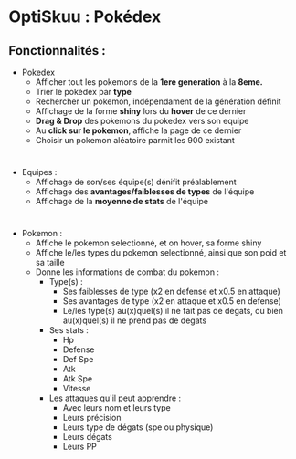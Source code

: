 # OptiSkuu : Pokédex

## Fonctionnalités :

* Pokedex 
    * Afficher tout les pokemons de la **1ere generation** à la **8eme.**
    * Trier le pokédex par **type**
    * Rechercher un pokemon, indépendament de la génération définit
    * Affichage de la forme **shiny** lors du **hover** de ce dernier
    * **Drag & Drop** des pokemons du pokedex vers son equipe
    * Au **click sur le pokemon**, affiche la page de ce dernier
    * Choisir un pokemon aléatoire parmit les 900 existant

#

* Equipes :
    * Affichage de son/ses équipe(s) dénifit préalablement
    * Affichage des **avantages/faiblesses de types** de l'équipe
    * Affichage de la **moyenne de stats** de l'équipe

#

* Pokemon :
    * Affiche le pokemon selectionné, et on hover, sa forme shiny
    * Affiche le/les types du pokemon selectionné, ainsi que son poid et sa taille
    * Donne les informations de combat du pokemon :
        * Type(s) :
            * Ses faiblesses de type (x2 en defense et x0.5 en attaque)
            * Ses avantages de type (x2 en attaque et x0.5 en defense)
            * Le/les type(s) au(x)quel(s) il ne fait pas de degats, ou bien au(x)quel(s) il ne prend pas de degats
        * Ses stats :
            * Hp
            * Defense
            * Def Spe
            * Atk
            * Atk Spe
            * Vitesse
        * Les attaques qu'il peut apprendre :
            * Avec leurs nom et leurs type
            * Leurs précision
            * Leurs type de dégats (spe ou physique)
            * Leurs dégats
            * Leurs PP

